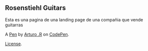 Rosenstiehl Guitars
-------------------
Esta es una pagina de una landing page de una compañia que vende guitarras

A [Pen](https://codepen.io/Arturo2R/pen/pooZOLB) by [Arturo .R](https://codepen.io/Arturo2R) on [CodePen](https://codepen.io).

[License](https://codepen.io/Arturo2R/pen/pooZOLB/license).